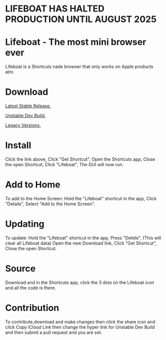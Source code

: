 # LIFEBOAT HAS HALTED PRODUCTION UNTIL AUGUST 2025

# Lifeboat - The most mini browser ever  

Lifeboat is a Shortcuts nade browser that only works on Apple products atm.

# Download
<a  href="linkcuts.com/LifeboatV2">Latest Stable Release. </a>

<a href="https://www.icloud.com/shortcuts/b688fe5b7c094572b36d10aaeb3b19e0">Unstable Dev Build. </a>

<a href="GitHub.com/Stormzady/Lifeboat/legacy.md">Legacy Versions.</a>





# Install
Click the link above,
Click "Get Shortcut",
Open the Shortcuts app,
Close the open Shortcut,
Click "Lifeboat",
The GUI will now run.

# Add to Home
To add to the Home Screen:
Hold the "Lifeboat" shortcut in the app,
Click "Details",
Select "Add to the Home Screen".

# Updating
To update:
Hold the "Lifeboat" shortcut in the app,
Press "Delete",
(This will clear all Lifeboat data)
Open the new Download link,
Click "Get Shortcut",
Close the open Shortcut.

# Source
Download and in the Shortcuts app, click the 3 dots on the Lifeboat icon and all the code is there.

# Contribution 
To contribute,download and make changes then click the share icon and click Copy iCloud Link then change the hyper link for Unstable Dev Build and then submit a pull request and you are set.
